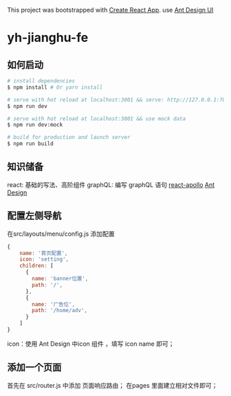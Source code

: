 This project was bootstrapped with [Create React App](https://github.com/facebookincubator/create-react-app).
use [Ant Design UI](https://ant.design/docs/react/introduce-cn)

# yh-jianghu-fe

## 如何启动

``` bash
# install dependencies
$ npm install # Or yarn install

# serve with hot reload at localhost:3001 && serve: http://127.0.0.1:7001
$ npm run dev

# serve with hot reload at localhost:3001 && use mock data
$ npm run dev:mock

# build for production and launch server
$ npm run build

```

## 知识储备
react: 基础的写法、高阶组件
graphQL: 编写 graphQL 语句
[react-apollo](https://www.apollographql.com/docs/react/)
[Ant Design](https://ant.design/docs/react/introduce-cn)

## 配置左侧导航
在src/layouts/menu/config.js 添加配置

``` javascript
{
    name: '首页配置',
    icon: 'setting',
    children: [
      {
        name: 'banner位置',
        path: '/',
      },
      {
        name: '广告位',
        path: '/home/adv',
      }
    ]
}
```
icon：使用 Ant Design 中icon 组件 ，填写 icon name 即可；

## 添加一个页面
首先在 src/router.js 中添加 页面响应路由；
在pages 里面建立相对文件即可；
